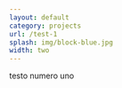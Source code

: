 ```yaml
---
layout: default
category: projects
url: /test-1
splash: img/block-blue.jpg
width: two
---
```


testo numero uno